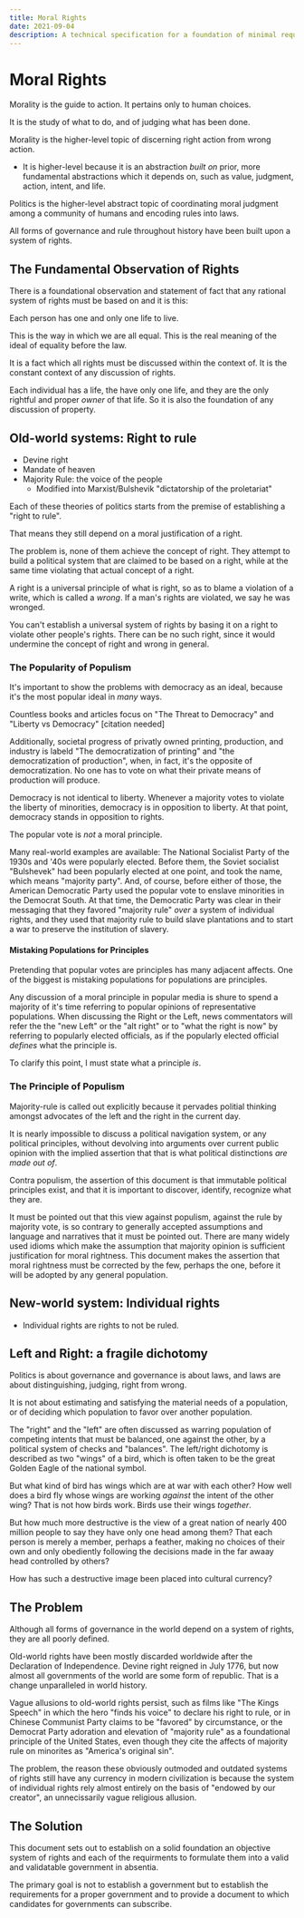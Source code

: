 ```yaml
---
title: Moral Rights
date: 2021-09-04
description: A technical specification for a foundation of minimal requirements of government
---
```

# Moral Rights

Morality is the guide to action. It pertains only to human choices. 

It is the study of what to do, and of judging what has been done.

Morality is the higher-level topic of discerning right action from wrong action.

* It is higher-level because it is an abstraction _built on_ prior, more fundamental abstractions which it depends on, such as value, judgment, action, intent, and life.

Politics is the higher-level abstract topic of coordinating moral judgment among a community of humans and encoding rules into laws.

All forms of governance and rule throughout history have been built upon a system of rights.

## The Fundamental Observation of Rights

There is a foundational observation and statement of fact that any rational system of rights must be based on and it is this: 

Each person has one and only one life to live.

This is the way in which we are all equal. This is the real meaning of the ideal of equality before the law.

It is a fact which all rights must be discussed within the context of. It is the constant context of any discussion of rights.

Each individual has a life, the have only one life, and they are the only rightful and proper _owner_ of that life. So it is also the foundation of any discussion of property.

## Old-world systems: Right to rule

- Devine right
- Mandate of heaven
- Majority Rule: the voice of the people
    - Modified into Marxist/Bulshevik "dictatorship of the proletariat"

Each of these theories of politics starts from the premise of establishing a "right to rule".

That means they still depend on a moral justification of a right.

The problem is, none of them achieve the concept of right. They attempt to build a political system that are claimed to be based on a right, while at the same time violating that actual concept of a right.

A right is a universal principle of what is right, so as to blame a violation of a write, which is called a _wrong_. If a man's rights are violated, we say he was wronged.

You can't establish a universal system of rights by basing it on a right to violate other people's rights. There can be no such right, since it would undermine the concept of right and wrong in general.

### The Popularity of Populism

It's important to show the problems with democracy as an ideal, because it's the most popular ideal in _many_ ways.

Countless books and articles focus on "The Threat to Democracy" and "Liberty vs Democracy" [citation needed]

Additionally, societal progress of privatly owned printing, production, and industry is labeld "The democratization of printing" and "the democratization of production", when, in fact, it's the opposite of democratization. No one has to vote on what their private means of production will produce.

Democracy is not identical to liberty. Whenever a majority votes to violate the liberty of minorities, democracy is in opposition to liberty. At that point, democracy stands in opposition to rights.

The popular vote is _not_ a moral principle.

Many real-world examples are available: The National Socialist Party of the 1930s and '40s were popularly elected. Before them, the Soviet socialist "Bulshevek" had been popularly elected at one point, and took the name, which means "majority party". And, of course, before either of those, the American Democratic Party used the popular vote to enslave minorities in the Democrat South. At that time, the Democratic Party was clear in their messaging that they favored "majority rule" _over_ a system of individual rights, and they used that majority rule to build slave plantations and to start a war to preserve the institution of slavery.

#### Mistaking Populations for Principles

Pretending that popular votes are principles has many adjacent affects. One of the biggest is mistaking populations for populations are principles.

Any discussion of a moral principle in popular media is shure to spend a majority of it's time referring to popular opinions of representative populations. When discussing the Right or the Left, news commentators will refer the the "new Left" or the "alt right" or to "what the right is now" by referring to popularly elected officials, as if the popularly elected official _defines_ what the principle is.

To clarify this point, I must state what a principle _is_. 

### The Principle of Populism

Majority-rule is called out explicitly because it pervades politial thinking amongst advocates of the left and the right in the current day.

It is nearly impossible to discuss a political navigation system, or any political principles, without devolving into arguments over current public opinion with the implied assertion that that is what political distinctions _are made out of_.

Contra populism, the assertion of this document is that immutable political principles exist, and that it is important to discover, identify, recognize what they are.

It must be pointed out that this view against populism, against the rule by majority vote, is so contrary to generally accepted assumptions and language and narratives that it must be pointed out. There are many widely used idioms which make the assumption that majority opinion is sufficient justification for moral rightness. This document makes the assertion that moral rightness must be corrected by the few, perhaps the one, before it will be adopted by any general population.


## New-world system: Individual rights

- Individual rights are rights to not be ruled.

## Left and Right: a fragile dichotomy

Politics is about governance and governance is about laws, and laws are about distinguishing, judging, right from wrong.

It is not about estimating and satisfying the material needs of a population, or of deciding which population to favor over another population.

The "right" and the "left" are often discussed as warring population of competing intents that must be balanced, one against the other, by a political system of checks and "balances". The left/right dichotomy is described as two "wings" of a bird, which is often taken to be the great Golden Eagle of the national symbol.

But what kind of bird has wings which are at war with each other? How well does a bird fly whose wings are working _against_ the intent of the other wing? That is not how birds work. Birds use their wings _together_.

But how much more destructive is the view of a great nation of nearly 400 million people to say they have only one head among them? That each person is merely a member, perhaps a feather, making no choices of their own and only obediently following the decisions made in the far awaay head controlled by others?

How has such a destructive image been placed into cultural currency?

## The Problem

Although all forms of governance in the world depend on a system of rights, they are all poorly defined.

Old-world rights have been mostly discarded worldwide after the Declaration of Independence. Devine right reigned in July 1776, but now almost all governments of the world are some form of republic. That is a change unparalleled in world history.

Vague allusions to old-world rights persist, such as films like "The Kings Speech" in which the hero "finds his voice" to declare his right to rule, or in Chinese Communist Party claims to be "favored" by circumstance, or the Democrat Party adoration and elevation of "majority rule" as a foundational principle of the United States, even though they cite the affects of majority rule on minorites as "America's original sin".

The problem, the reason these obviously outmoded and outdated systems of rights still have any currency in modern civilization is because the system of individual rights rely almost entirely on the basis of "endowed by our creator", an unnecissarily vague religious allusion.

## The Solution

This document sets out to establish on a solid foundation an objective system of rights and each of the requirments to formulate them into a valid and validatable government in absentia.

The primary goal is not to establish a government but to establish the requirements for a proper government and to provide a document to which candidates for governments can subscribe.
